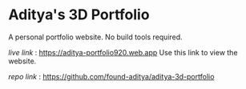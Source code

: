 # Aditya's 3D Portfolio
A personal portfolio website. No build tools required.

*live link* : https://aditya-portfolio920.web.app 
Use this link to view the website.

*repo link* : https://github.com/found-aditya/aditya-3d-portfolio

